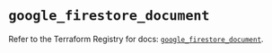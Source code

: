 # `google_firestore_document`

Refer to the Terraform Registry for docs: [`google_firestore_document`](https://registry.terraform.io/providers/hashicorp/google/6.35.0/docs/resources/firestore_document).
